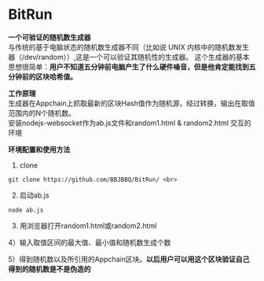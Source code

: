 # BitRun

**一个可验证的随机数生成器** <br>
与传统的基于电脑状态的随机数生成器不同（比如说 UNIX 内核中的随机数发生器（/dev/random））,这是一个可以验证其随机性的生成器。
这个生成器的基本思想很简单：**用户不知道五分钟前电脑产生了什么硬件噪音，但是他肯定能找到五分钟前的区块哈希值。**<br>

**工作原理**<br>
生成器在Appchain上抓取最新的区块Hash值作为随机源，经过转换，输出在取值范围内的N个随机数。<br>
安装nodejs-websocket作为ab.js文件和random1.html & random2.html 交互的环境<br>

**环境配置和使用方法**<br>
1) clone<br>
```
git clone https://github.com/BBJBBQ/BitRun/ <br>
```
2) 启动ab.js<br>
```
node ab.js
```

3) 用浏览器打开random1.html或random2.html<br>

4）输入取值区间的最大值、最小值和随机数生成个数<br>

5）得到随机数以及所引用的Appchain区块。**以后用户可以用这个区块验证自己得到的随机数是不是伪造的**<br>



